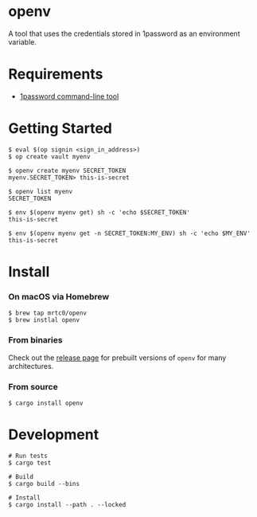 # openv

A tool that uses the credentials stored in 1password as an environment variable.

# Requirements

* [1password command-line tool](https://support.1password.com/command-line-getting-started/)

# Getting Started

```shell
$ eval $(op signin <sign_in_address>)
$ op create vault myenv

$ openv create myenv SECRET_TOKEN
myenv.SECRET_TOKEN> this-is-secret

$ openv list myenv
SECRET_TOKEN

$ env $(openv myenv get) sh -c 'echo $SECRET_TOKEN'
this-is-secret

$ env $(openv myenv get -n SECRET_TOKEN:MY_ENV) sh -c 'echo $MY_ENV'
this-is-secret
```

# Install

### On macOS via Homebrew

```shell
$ brew tap mrtc0/openv
$ brew instlal openv
```

### From binaries

Check out the [release page](https://github.com/mrtc0/openv/releases) for prebuilt versions of `openv` for many architectures.

### From source

```shell
$ cargo install openv
```

# Development

```shell
# Run tests
$ cargo test

# Build
$ cargo build --bins

# Install
$ cargo install --path . --locked
```
